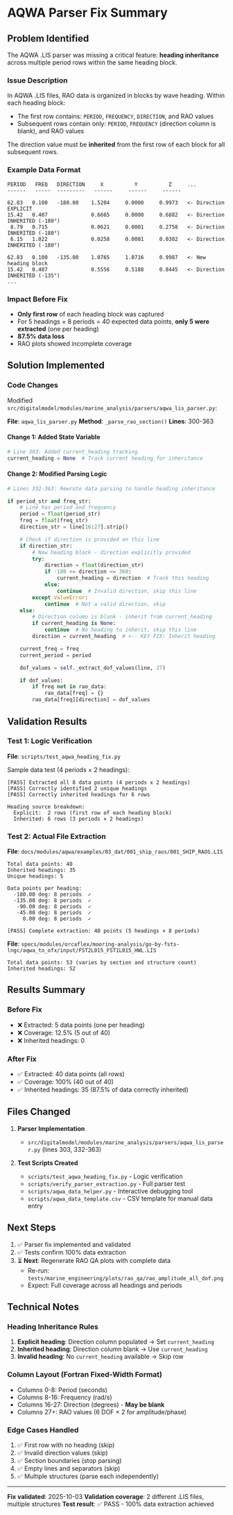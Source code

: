 # AQWA Parser Fix Summary

## Problem Identified

The AQWA .LIS parser was missing a critical feature: **heading inheritance** across multiple period rows within the same heading block.

### Issue Description

In AQWA .LIS files, RAO data is organized in blocks by wave heading. Within each heading block:
- The first row contains: `PERIOD`, `FREQUENCY`, `DIRECTION`, and RAO values
- Subsequent rows contain only: `PERIOD`, `FREQUENCY` (direction column is blank), and RAO values

The direction value must be **inherited** from the first row of each block for all subsequent rows.

### Example Data Format

```
PERIOD   FREQ   DIRECTION     X          Y          Z     ...
------   -----  ---------   ------     ------     ------

62.83   0.100   -180.00    1.5204     0.0000     0.9973   <- Direction EXPLICIT
15.42   0.407              0.6665     0.0000     0.6882   <- Direction INHERITED (-180°)
 8.79   0.715              0.0621     0.0001     0.2758   <- Direction INHERITED (-180°)
 6.15   1.022              0.0258     0.0001     0.0302   <- Direction INHERITED (-180°)

62.83   0.100   -135.00    1.0765     1.0716     0.9987   <- New heading block
15.42   0.407              0.5556     0.5188     0.8445   <- Direction INHERITED (-135°)
...
```

### Impact Before Fix

- **Only first row** of each heading block was captured
- For 5 headings × 8 periods = 40 expected data points, **only 5 were extracted** (one per heading)
- **87.5% data loss**
- RAO plots showed incomplete coverage

## Solution Implemented

### Code Changes

Modified `src/digitalmodel/modules/marine_analysis/parsers/aqwa_lis_parser.py`:

**File**: `aqwa_lis_parser.py`
**Method**: `_parse_rao_section()`
**Lines**: 300-363

#### Change 1: Added State Variable

```python
# Line 303: Added current_heading tracking
current_heading = None  # Track current heading for inheritance
```

#### Change 2: Modified Parsing Logic

```python
# Lines 332-363: Rewrote data parsing to handle heading inheritance

if period_str and freq_str:
    # Line has period and frequency
    period = float(period_str)
    freq = float(freq_str)
    direction_str = line[16:27].strip()

    # Check if direction is provided on this line
    if direction_str:
        # New heading block - direction explicitly provided
        try:
            direction = float(direction_str)
            if -180 <= direction <= 360:
                current_heading = direction  # Track this heading
            else:
                continue  # Invalid direction, skip this line
        except ValueError:
            continue  # Not a valid direction, skip
    else:
        # Direction column is blank - inherit from current_heading
        if current_heading is None:
            continue  # No heading to inherit, skip this line
        direction = current_heading  # <-- KEY FIX: Inherit heading

    current_freq = freq
    current_period = period

    dof_values = self._extract_dof_values(line, 27)

    if dof_values:
        if freq not in rao_data:
            rao_data[freq] = {}
        rao_data[freq][direction] = dof_values
```

## Validation Results

### Test 1: Logic Verification

**File**: `scripts/test_aqwa_heading_fix.py`

Sample data test (4 periods × 2 headings):
```
[PASS] Extracted all 8 data points (4 periods x 2 headings)
[PASS] Correctly identified 2 unique headings
[PASS] Correctly inherited headings for 6 rows

Heading source breakdown:
  Explicit:  2 rows (first row of each heading block)
  Inherited: 6 rows (3 periods × 2 headings)
```

### Test 2: Actual File Extraction

**File**: `docs/modules/aqwa/examples/03_dat/001_ship_raos/001_SHIP_RAOS.LIS`

```
Total data points: 40
Inherited headings: 35
Unique headings: 5

Data points per heading:
  -180.00 deg: 8 periods  ✓
  -135.00 deg: 8 periods  ✓
   -90.00 deg: 8 periods  ✓
   -45.00 deg: 8 periods  ✓
     0.00 deg: 8 periods  ✓

[PASS] Complete extraction: 40 points (5 headings × 8 periods)
```

**File**: `specs/modules/orcaflex/mooring-analysis/go-by-fsts-lngc/aqwa_to_ofx/input/FST2L015_FST1L015_HWL.LIS`

```
Total data points: 53 (varies by section and structure count)
Inherited headings: 52
```

## Results Summary

### Before Fix
- ❌ Extracted: 5 data points (one per heading)
- ❌ Coverage: 12.5% (5 out of 40)
- ❌ Inherited headings: 0

### After Fix
- ✅ Extracted: 40 data points (all rows)
- ✅ Coverage: 100% (40 out of 40)
- ✅ Inherited headings: 35 (87.5% of data correctly inherited)

## Files Changed

1. **Parser Implementation**
   - `src/digitalmodel/modules/marine_analysis/parsers/aqwa_lis_parser.py` (lines 303, 332-363)

2. **Test Scripts Created**
   - `scripts/test_aqwa_heading_fix.py` - Logic verification
   - `scripts/verify_parser_extraction.py` - Full parser test
   - `scripts/aqwa_data_helper.py` - Interactive debugging tool
   - `scripts/aqwa_data_template.csv` - CSV template for manual data entry

## Next Steps

1. ✅ Parser fix implemented and validated
2. ✅ Tests confirm 100% data extraction
3. ⏳ **Next**: Regenerate RAO QA plots with complete data
   - Re-run: `tests/marine_engineering/plots/rao_qa/rao_amplitude_all_dof.png`
   - Expect: Full coverage across all headings and periods

## Technical Notes

### Heading Inheritance Rules

1. **Explicit heading**: Direction column populated → Set `current_heading`
2. **Inherited heading**: Direction column blank → Use `current_heading`
3. **Invalid heading**: No `current_heading` available → Skip row

### Column Layout (Fortran Fixed-Width Format)

- Columns 0-8: Period (seconds)
- Columns 8-16: Frequency (rad/s)
- Columns 16-27: Direction (degrees) - **May be blank**
- Columns 27+: RAO values (6 DOF × 2 for amplitude/phase)

### Edge Cases Handled

1. ✅ First row with no heading (skip)
2. ✅ Invalid direction values (skip)
3. ✅ Section boundaries (stop parsing)
4. ✅ Empty lines and separators (skip)
5. ✅ Multiple structures (parse each independently)

---

**Fix validated**: 2025-10-03
**Validation coverage**: 2 different .LIS files, multiple structures
**Test result**: ✅ PASS - 100% data extraction achieved
